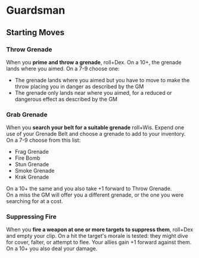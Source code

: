 # Guardsman

## Starting Moves

### Throw Grenade
When you **prime and throw a grenade**, roll+Dex. On a 10+, the grenade lands where you aimed. On a 7-9 choose one:
  - The grenade lands where you aimed but you have to move to make the throw placing you in danger as described by the GM
  - The grenade only lands near where you aimed, for a reduced or dangerous effect as described by the GM
  
### Grab Grenade
When you **search your belt for a suitable grenade** roll+Wis. Expend one use of your Grenade Belt and choose a grenade to add to your inventory. On a 7-9 choose from this list:
  - Frag Grenade
  - Fire Bomb
  - Stun Grenade
  - Smoke Grenade
  - Krak Grenade

On a 10+ the same and you also take +1 forward to Throw Grenade.  
On a miss the GM will offer you a different grenade, or the one you were searching for at a cost.
  
### Suppressing Fire
When you **fire a weapon at one or more targets to suppress them**, roll+Dex and empty your clip. On a hit the target's morale is tested: they might dive for cover, falter, or attempt to flee. Your allies gain +1 forward against them. On a 10+ you also deal your damage.

